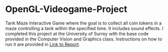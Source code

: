 # OpenGL-Videogame-Project

Tank Maze Interactive Game where the goal is to collect all coin tokens in a maze controlling a tank within the specified time. It includes sound effects. I completed this project at the University of Surrey with the base code provided in the Computer Vision and Graphics class. Instructions on how to run it are provided in [Link to Report](https://github.com/evaesteban/OpenGL-Videogame-Project/blob/master/Eva%20Esteban%20Maze.pdf).
